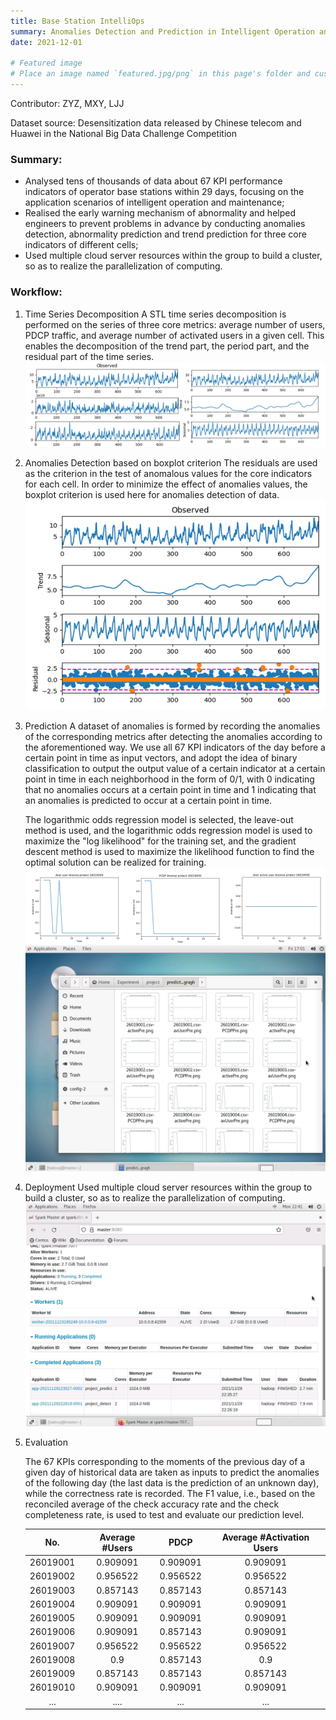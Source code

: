```yaml
---
title: Base Station IntelliOps
summary: Anomalies Detection and Prediction in Intelligent Operation and Maintenance of Base Stations
date: 2021-12-01

# Featured image
# Place an image named `featured.jpg/png` in this page's folder and customize its options here.
---
```




Contributor: ZYZ, MXY, LJJ

Dataset source: Desensitization data released by Chinese telecom and Huawei in the National Big Data Challenge Competition

### Summary:

- Analysed tens of thousands of data about 67 KPI performance indicators of operator base stations within 29 days, focusing on the application scenarios of intelligent operation and maintenance;
- Realised the early warning mechanism of abnormality and helped engineers to prevent problems in advance by conducting anomalies detection, abnormality prediction and trend prediction for three core indicators of different cells;
- Used multiple cloud server resources within the group to build a cluster, so as to realize the parallelization of computing.

### Workflow:

1. Time Series Decomposition
    A STL time series decomposition is performed on the series of three core metrics: average number of users, PDCP traffic, and average number of activated users in a given cell. This enables the decomposition of the trend part, the period part, and the residual part of the time series.
    ![Alt text](1.png)
    
2. Anomalies Detection based on boxplot criterion
    The residuals are used as the criterion in the test of anomalous values for the core indicators for each cell. In order to minimize the effect of anomalies values, the boxplot criterion is used here for anomalies detection of data.
    ![Alt text](2.png)
    
3. Prediction
    A dataset of anomalies is formed by recording the anomalies of the corresponding metrics after detecting the anomalies according to the aforementioned way. We use all 67 KPI indicators of the day before a certain point in time as input vectors, and adopt the idea of binary classification to output the output value of a certain indicator at a certain point in time in each neighborhood in the form of 0/1, with 0 indicating that no anomalies occurs at a certain point in time and 1 indicating that an anomalies is predicted to occur at a certain point in time.

    The logarithmic odds regression model is selected, the leave-out method is used, and the logarithmic odds regression model is used to maximize the "log likelihood" for the training set, and the gradient descent method is used to maximize the likelihood function to find the optimal solution can be realized for training.
    ![Alt text](3.png) ![Alt text](4.png)
    
4. Deployment
    Used multiple cloud server resources within the group to build a cluster, so as to realize the parallelization of computing.
    ![Alt text](5.png)
    
5. Evaluation

    The 67 KPIs corresponding to the moments of the previous day of a given day of historical data are taken as inputs to predict the anomalies of the following day (the last data is the prediction of an unknown day), while the correctness rate is recorded. The F1 value, i.e., based on the reconciled average of the check accuracy rate and the check completeness rate, is used to test and evaluate our prediction level.

    |   No.    | Average #Users |   PDCP   | Average #Activation Users |
    | :------: | :------------: | :------: | :-----------------------: |
    | 26019001 |    0.909091    | 0.909091 |         0.909091          |
    | 26019002 |    0.956522    | 0.956522 |         0.956522          |
    | 26019003 |    0.857143    | 0.857143 |         0.857143          |
    | 26019004 |    0.909091    | 0.909091 |         0.909091          |
    | 26019005 |    0.909091    | 0.909091 |         0.909091          |
    | 26019006 |    0.909091    | 0.857143 |         0.909091          |
    | 26019007 |    0.956522    | 0.956522 |         0.956522          |
    | 26019008 |      0.9       | 0.857143 |            0.9            |
    | 26019009 |    0.857143    | 0.857143 |         0.857143          |
    | 26019010 |    0.909091    | 0.909091 |         0.909091          |
    | ... |    ....    | ... |         ...          |
